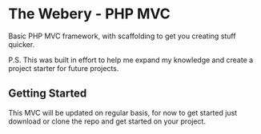# The Webery - PHP MVC
Basic PHP MVC framework, with scaffolding to get you creating stuff quicker.

P.S. This was built in effort to help me expand my knowledge and create a project starter for future projects.

## Getting Started
This MVC will be updated on regular basis, for now to get started just download or clone the repo and get started on your project.
